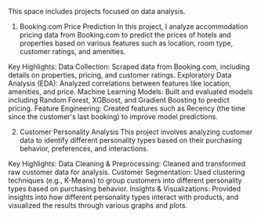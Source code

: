 This space includes projects focused on data analysis.

1. Booking.com Price Prediction
In this project, I analyze accommodation pricing data from Booking.com to predict the prices of hotels and properties based on various features such as location, room type, customer ratings, and amenities.

  Key Highlights:
  Data Collection: Scraped data from Booking.com, including details on properties, pricing, and customer ratings.
  Exploratory Data Analysis (EDA): Analyzed correlations between features like location, amenities, and price.
  Machine Learning Models: Built and evaluated models including Random Forest, XGBoost, and Gradient Boosting to predict pricing.
  Feature Engineering: Created features such as Recency (the time since the customer's last booking) to improve model predictions.

2. Customer Personality Analysis
This project involves analyzing customer data to identify different personality types based on their purchasing behavior, preferences, and interactions.

  Key Highlights:
  Data Cleaning & Preprocessing: Cleaned and transformed raw customer data for analysis.
  Customer Segmentation: Used clustering techniques (e.g., K-Means) to group customers into different personality types based on purchasing behavior.
  Insights & Visualizations: Provided insights into how different personality types interact with products, and visualized the results through various graphs and plots.

